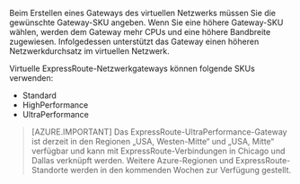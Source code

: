 Beim Erstellen eines Gateways des virtuellen Netzwerks müssen Sie die gewünschte Gateway-SKU angeben. Wenn Sie eine höhere Gateway-SKU wählen, werden dem Gateway mehr CPUs und eine höhere Bandbreite zugewiesen. Infolgedessen unterstützt das Gateway einen höheren Netzwerkdurchsatz im virtuellen Netzwerk.

Virtuelle ExpressRoute-Netzwerkgateways können folgende SKUs verwenden:

- Standard
- HighPerformance
- UltraPerformance

>[AZURE.IMPORTANT] Das ExpressRoute-UltraPerformance-Gateway ist derzeit in den Regionen „USA, Westen-Mitte“ und „USA, Mitte“ verfügbar und kann mit ExpressRoute-Verbindungen in Chicago und Dallas verknüpft werden. Weitere Azure-Regionen und ExpressRoute-Standorte werden in den kommenden Wochen zur Verfügung gestellt.

<!---HONumber=AcomDC_0928_2016-->